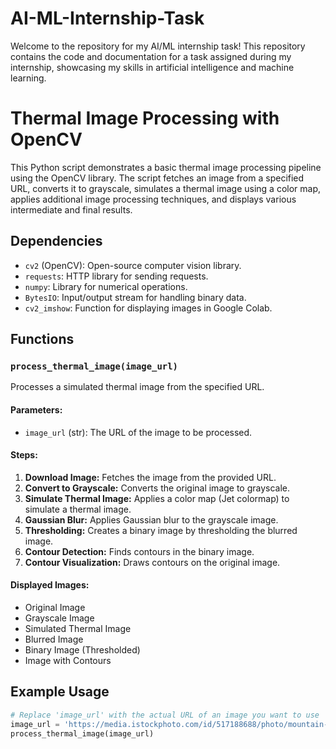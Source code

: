 # AI-ML-Internship-Task
Welcome to the repository for my AI/ML internship task! This repository contains the code and documentation for a task assigned during my internship, showcasing my skills in artificial intelligence and machine learning.

# Thermal Image Processing with OpenCV

This Python script demonstrates a basic thermal image processing pipeline using the OpenCV library. The script fetches an image from a specified URL, converts it to grayscale, simulates a thermal image using a color map, applies additional image processing techniques, and displays various intermediate and final results.

## Dependencies
- `cv2` (OpenCV): Open-source computer vision library.
- `requests`: HTTP library for sending requests.
- `numpy`: Library for numerical operations.
- `BytesIO`: Input/output stream for handling binary data.
- `cv2_imshow`: Function for displaying images in Google Colab.

## Functions

### `process_thermal_image(image_url)`
Processes a simulated thermal image from the specified URL.

#### Parameters:
- `image_url` (str): The URL of the image to be processed.

#### Steps:
1. **Download Image:** Fetches the image from the provided URL.
2. **Convert to Grayscale:** Converts the original image to grayscale.
3. **Simulate Thermal Image:** Applies a color map (Jet colormap) to simulate a thermal image.
4. **Gaussian Blur:** Applies Gaussian blur to the grayscale image.
5. **Thresholding:** Creates a binary image by thresholding the blurred image.
6. **Contour Detection:** Finds contours in the binary image.
7. **Contour Visualization:** Draws contours on the original image.

#### Displayed Images:
- Original Image
- Grayscale Image
- Simulated Thermal Image
- Blurred Image
- Binary Image (Thresholded)
- Image with Contours

## Example Usage

```python
# Replace 'image_url' with the actual URL of an image you want to use
image_url = 'https://media.istockphoto.com/id/517188688/photo/mountain-landscape.jpg?s=612x612&w=0&k=20&c=A63koPKaCyIwQWOTFBRWXj_PwCrR4cEoOw2S9Q7yVl8='
process_thermal_image(image_url)

